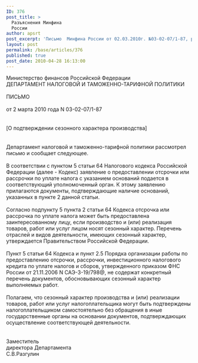 ```yaml
---
ID: 376
post_title: >
  Разъяснения Минфина
  России
author: apsrt
post_excerpt: 'Письмо  Минфина России от 02.03.2010г. №03-02-07/1-87, разъясняющее возможность  предоставления транспортным  организациям, работы или услуги  которых носят сезонный характер, отсрочки или  рассрочки по уплате налога.'
layout: post
permalink: /base/articles/376
published: true
post_date: 2010-04-28 16:13:00
---
```

Министерство финансов Российской Федерации<br />
ДЕПАРТАМЕНТ НАЛОГОВОЙ И ТАМОЖЕННО-ТАРИФНОЙ ПОЛИТИКИ<br />
<br />
ПИСЬМО<br />
<br />
от 2 марта 2010 года N 03-02-07/1-87<br />
<br />
<br />
[О подтверждении сезонного характера производства] <br />
     <br />
     <br />
     Департамент налоговой и таможенно-тарифной политики рассмотрел письмо и сообщает следующее.<br />
     <br />
     В соответствии с пунктом 5 статьи 64 Налогового кодекса Российской Федерации (далее - Кодекс) заявление о предоставлении отсрочки или рассрочки по уплате налога с указанием оснований подается в соответствующий уполномоченный орган. К этому заявлению прилагаются документы, подтверждающие наличие оснований, указанных в пункте 2 данной статьи.<br />
     <br />
     Согласно подпункту 5 пункта 2 статьи 64 Кодекса отсрочка или рассрочка по уплате налога может быть предоставлена заинтересованному лицу, если производство и (или) реализация товаров, работ или услуг лицом носят сезонный характер. Перечень отраслей и видов деятельности, имеющих сезонный характер, утверждается Правительством Российской Федерации.<br />
     <br />
     Пункт 5 статьи 64 Кодекса и пункт 2.5 Порядка организации работы по предоставлению отсрочки, рассрочки, инвестиционного налогового кредита по уплате налогов и сборов, утвержденного приказом ФНС России от 21.11.2006 N САЭ-3-19/798@, не содержат конкретный перечень документов, обосновывающих сезонный характер выполняемых работ.<br />
     <br />
     Полагаем, что сезонный характер производства и (или) реализации товаров, работ или услуг налогоплательщика могут быть подтверждены налогоплательщиком самостоятельно без обращения в иные государственные органы на основании документов, подтверждающих осуществление соответствующей деятельности.<br />
     <br />
     <br />
Заместитель<br />
директора Департамента<br />
С.В.Разгулин